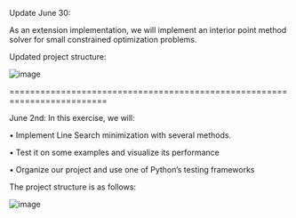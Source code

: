 Update June 30:

As an extension implementation, we will implement an interior point method solver for small constrained optimization problems.  

Updated project structure:

![image](https://github.com/user-attachments/assets/e2872a13-7368-4e2d-bf72-b2e9997f0e51)


=========================================================================

June 2nd:
In this exercise, we will:

• Implement Line Search minimization with several methods. 

• Test it on some examples and visualize its performance 

• Organize our project and use one of Python’s testing frameworks 

The project structure is as follows:

![image](https://github.com/user-attachments/assets/e0ee07af-4f29-4b75-b695-1089fd06fcc7)





